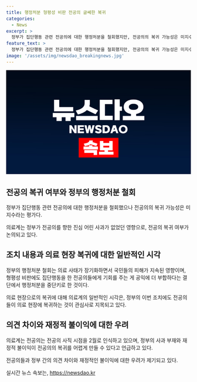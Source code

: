 ```yaml
---
title: 행정처분 형평성 비판 전공의 글쎄한 복귀
categories:
  - News
excerpt: >
  정부가 집단행동 관련 전공의에 대한 행정처분을 철회했지만, 전공의의 복귀 가능성은 미지수다. 정부의 행정처분 철회는 의료 사태가 장기화하면서 국민들의 피해가 지속된 영향을 고려한 것이며, 의료계는 전공의의 복귀 여부를 주목하고 있다. 이에 대해 정부는 수련 공백을 최소화하고 전문의 자격 취득을 지연시키지 않도록 노력한다고 밝혔으며, 의료 현장에 복귀하는 전공의들의 행동을 지켜보는 상황이다.
feature_text: >
  정부가 집단행동 관련 전공의에 대한 행정처분을 철회했지만, 전공의의 복귀 가능성은 미지수다. 정부의 행정처분 철회는 의료 사태가 장기화하면서 국민들의 피해가 지속된 영향을 고려한 것이며, 의료계는 전공의의 복귀 여부를 주목하고 있다. 이에 대해 정부는 수련 공백을 최소화하고 전문의 자격 취득을 지연시키지 않도록 노력한다고 밝혔으며, 의료 현장에 복귀하는 전공의들의 행동을 지켜보는 상황이다.
image: '/assets/img/newsdao_breakingnews.jpg'
---
```


<p><img src="/assets/img/newsdao_breakingnews.jpg" alt="bookingtag 속보" /></p>

<h2 data-ke-size="size26">전공의 복귀 여부와 정부의 행정처분 철회</h2>

<p data-ke-size="size16">정부가 집단행동 관련 전공의에 대한 행정처분을 철회했으나 전공의의 복귀 가능성은 미지수라는 평가다.</p>

<p>의료계는 정부가 전공의를 향한 진심 어린 사과가 없었던 영향으로, 전공의 복귀 여부가 논의되고 있다. </p>

<h2 data-ke-size="size26">조치 내용과 의료 현장 복귀에 대한 일반적인 시각</h2>

<p data-ke-size="size16">정부의 행정처분 철회는 의료 사태가 장기화하면서 국민들의 피해가 지속된 영향이며, 형평성 비판에도 집단행동을 한 전공의들에게 기회를 주는 게 공익에 더 부합하다는 결단에서 행정처분을 중단키로 한 것이다.</p>

<p>의료 현장으로의 복귀에 대해 의료계의 일반적인 시각은, 정부의 이번 조치에도 전공의들이 의료 현장에 복귀하는 것이 관심사로 지목되고 있다.</p>

<h2 data-ke-size="size26">의견 차이와 재정적 불이익에 대한 우려</h2>

<p data-ke-size="size16">의료계는 전공의는 전공의 사직 시점을 2월로 인식하고 있으며, 정부의 사과 부재와 재정적 불이익이 전공의의 복귀를 어렵게 만들 수 있다고 언급하고 있다.</p>

<p>전공의들과 정부 간의 의견 차이와 재정적인 불이익에 대한 우려가 제기되고 있다. </p>
실시간 뉴스 속보는, <a href="https://newsdao.kr" rel="dofollow">https://newsdao.kr</a>


